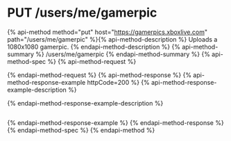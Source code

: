 # PUT /users/me/gamerpic

{% api-method method="put" host="https://gamerpics.xboxlive.com" path="/users/me/gamerpic" %}{% api-method-description %}
Uploads a 1080x1080 gamerpic.
{% endapi-method-description %}
{% api-method-summary %}
/users/me/gamerpic
{% endapi-method-summary %}
{% api-method-spec %}
{% api-method-request %}

{% endapi-method-request %}
{% api-method-response %}
{% api-method-response-example httpCode=200 %}
{% api-method-response-example-description %}

{% endapi-method-response-example-description %}

```text
```
{% endapi-method-response-example %}
{% endapi-method-response %}
{% endapi-method-spec %}
{% endapi-method %}
